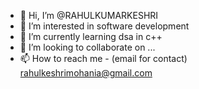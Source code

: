 - 👋 Hi, I’m @RAHULKUMARKESHRI
- 👀 I’m interested in software development
- 🌱 I’m currently learning dsa in c++
- 💞️ I’m looking to collaborate on ...
- 📫 How to reach me - (email for contact) rahulkeshrimohania@gmail.com

<!---
RAHULKUMARKESHRI2004/RAHULKUMARKESHRI2004 is a ✨ special ✨ repository because its `README.md` (this file) appears on your GitHub profile.
You can click the Preview link to take a look at your changes.
--->
